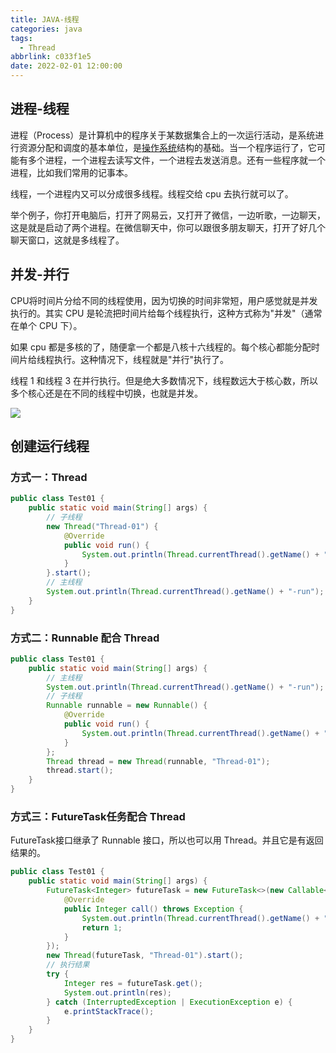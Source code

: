 ```yaml
---
title: JAVA-线程
categories: java
tags: 
  - Thread
abbrlink: c033f1e5
date: 2022-02-01 12:00:00
---
```




## 进程-线程

进程（Process）是计算机中的程序关于某数据集合上的一次运行活动，是系统进行资源分配和调度的基本单位，是[操作系统](https://baike.baidu.com/item/操作系统)结构的基础。当一个程序运行了，它可能有多个进程，一个进程去读写文件，一个进程去发送消息。还有一些程序就一个进程，比如我们常用的记事本。

线程，一个进程内又可以分成很多线程。线程交给 cpu 去执行就可以了。

举个例子，你打开电脑后，打开了网易云，又打开了微信，一边听歌，一边聊天，这是就是启动了两个进程。在微信聊天中，你可以跟很多朋友聊天，打开了好几个聊天窗口，这就是多线程了。

## 并发-并行

CPU将时间片分给不同的线程使用，因为切换的时间非常短，用户感觉就是并发执行的。其实 CPU 是轮流把时间片给每个线程执行，这种方式称为"并发"（通常在单个 CPU 下）。

如果 cpu 都是多核的了，随便拿一个都是八核十六线程的。每个核心都能分配时间片给线程执行。这种情况下，线程就是"并行"执行了。

线程 1 和线程 3 在并行执行。但是绝大多数情况下，线程数远大于核心数，所以多个核心还是在不同的线程中切换，也就是并发。

![](https://blog.lichenghao.cn/upload/2022/07/194727.png)



## 创建运行线程

### 方式一：Thread

```java
public class Test01 {
    public static void main(String[] args) {
        // 子线程
        new Thread("Thread-01") {
            @Override
            public void run() {
                System.out.println(Thread.currentThread().getName() + "-run");
            }
        }.start();
        // 主线程
        System.out.println(Thread.currentThread().getName() + "-run");
    }
}
```



### 方式二：Runnable 配合 Thread

```java
public class Test01 {
    public static void main(String[] args) {
        // 主线程
        System.out.println(Thread.currentThread().getName() + "-run");
        // 子线程
        Runnable runnable = new Runnable() {
            @Override
            public void run() {
                System.out.println(Thread.currentThread().getName() + "-run");
            }
        };
        Thread thread = new Thread(runnable, "Thread-01");
        thread.start();
    }
}
```



### 方式三：FutureTask任务配合 Thread

FutureTask接口继承了 Runnable 接口，所以也可以用 Thread。并且它是有返回结果的。

```java
public class Test01 {
    public static void main(String[] args) {
        FutureTask<Integer> futureTask = new FutureTask<>(new Callable<Integer>() {
            @Override
            public Integer call() throws Exception {
                System.out.println(Thread.currentThread().getName() + "-run");
                return 1;
            }
        });
        new Thread(futureTask, "Thread-01").start();
        // 执行结果
        try {
            Integer res = futureTask.get();
            System.out.println(res);
        } catch (InterruptedException | ExecutionException e) {
            e.printStackTrace();
        }
    }
}

```